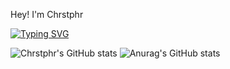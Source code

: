 Hey! I'm Chrstphr

[![Typing SVG](https://readme-typing-svg.demolab.com/?lines=A+Frontend+developer;A+Backend+Developer)](https://git.io/typing-svg)
<!---Github Stat--->

![Chrstphr's GitHub stats](https://github-readme-stats.vercel.app/api?username=chrstphr9&show_icons=true)
![Anurag's GitHub stats](https://github-readme-stats.vercel.app/api?username=anuraghazra&show_icons=true)

